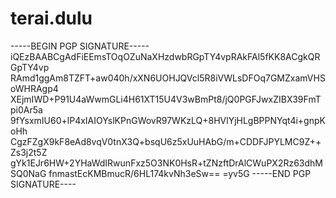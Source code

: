 # terai.dulu
-----BEGIN PGP SIGNATURE-----  iQEzBAABCgAdFiEEmsTOqOZuNaXHzdwbRGpTY4vpRAkFAl5fKK8ACgkQRGpTY4vp RAmd1ggAm8TZFT+aw040h/xXN6UOHJQVcl5R8iVWLsDFOq7GMZxamVHSoWHRAgp4 XEjmIWD+P91U4aWwmGLi4H61XT15U4V3wBmPt8/jQ0PGFJwxZIBX39FmTpi0Ar5a 9fYsxmIU60+lP4xIAIOYslKPnGWovR97WKzLQ+8HVlYjHLgBPPNYqt4i+gnpKoHh CgzFZgX9kF8eAd8vqV0tnX3Q+bsqU6z5xUuHAbG/m+CDDFJPYLMC9Z++Zs3j2t5Z gYk1EJr6HW+2YHaWdIRwunFxz5O3NK0HsR+tZNzftDrAlCWuPX2Rz63dhMSQ0NaG fnmastEcKMBmucR/6HL174kvNh3eSw== =yv5G -----END PGP SIGNATURE----

